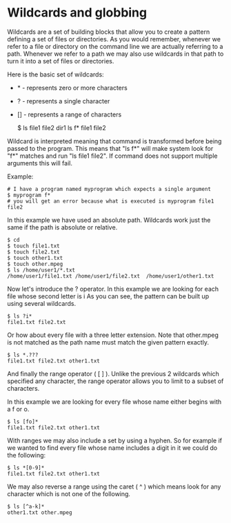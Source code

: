# Wildcards and globbing

Wildcards are a set of building blocks that allow you to create a pattern
defining a set of files or directories. As you would remember, whenever we
refer to a file or directory on the command line we are actually referring
to a path. Whenever we refer to a path we may also use wildcards in that
path to turn it into a set of files or directories.

Here is the basic set of wildcards:

* \* - represents zero or more characters
* ? - represents a single character
* [] - represents a range of characters

    $ ls
    file1 file2 dir1
    ls f*
    file1 file2

Wildcard is interpreted meaning that command is transformed
before being passed to the program. This means that "ls f*" will make system
look for "f*" matches and run "ls file1 file2". If command does not support
multiple arguments this will fail.

Example:

    # I have a program named myprogram which expects a single argument
    $ myprogram f*
    # you will get an error because what is executed is myprogram file1 file2

In this example we have used an absolute path.
Wildcards work just the same if the path is absolute or
relative.

    $ cd
    $ touch file1.txt
    $ touch file2.txt
    $ touch other1.txt
    $ touch other.mpeg
    $ ls /home/user1/*.txt
    /home/user1/file1.txt /home/user1/file2.txt  /home/user1/other1.txt

Now let's introduce the ? operator.
In this example we are looking for each file whose second letter is i
 As you can see, the pattern can be built up using several wildcards.

    $ ls ?i*
    file1.txt file2.txt

Or how about every file with a three letter extension. Note that other.mpeg is not matched as the path name must match the given pattern exactly.

    $ ls *.???
    file1.txt file2.txt other1.txt

And finally the range operator ( [ ] ).
Unlike the previous 2 wildcards which specified any character, the range operator allows you to limit to a subset of characters.

In this example we are looking for every file whose name either begins with a f or o.

    $ ls [fo]*
    file1.txt file2.txt other1.txt

With ranges we may also include a set by using a hyphen. So for example if we wanted to find every file whose name includes a digit in it we could do the following:

    $ ls *[0-9]*
    file1.txt file2.txt other1.txt

We may also reverse a range using the caret ( ^ ) which means look for any character which is not one of the following.

    $ ls [^a-k]*
    other1.txt other.mpeg
